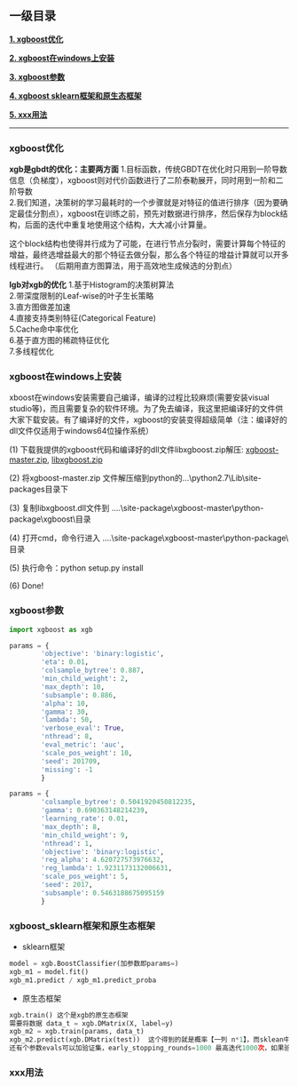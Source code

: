 ## 一级目录

[**1. xgboost优化**](#xgboost优化)

[**2. xgboost在windows上安装**](#xgboost在windows上安装)

[**3. xgboost参数**](#xgboost参数)

[**4. xgboost sklearn框架和原生态框架**](#xgboost_sklearn框架和原生态框架)

[**5. xxx用法**](#xxx用法)

---

### xgboost优化

**xgb是gbdt的优化：主要两方面**
1.目标函数，传统GBDT在优化时只用到一阶导数信息（负梯度），xgboost则对代价函数进行了二阶泰勒展开，同时用到一阶和二阶导数<br>
2.我们知道，决策树的学习最耗时的一个步骤就是对特征的值进行排序（因为要确定最佳分割点），xgboost在训练之前，预先对数据进行排序，然后保存为block结构，后面的迭代中重复地使用这个结构，大大减小计算量。<br>

这个block结构也使得并行成为了可能，在进行节点分裂时，需要计算每个特征的增益，最终选增益最大的那个特征去做分裂，那么各个特征的增益计算就可以开多线程进行。 （后期用直方图算法，用于高效地生成候选的分割点）

**lgb对xgb的优化**
1.基于Histogram的决策树算法<br>
2.带深度限制的Leaf-wise的叶子生长策略<br>
3.直方图做差加速<br>
4.直接支持类别特征(Categorical Feature)<br>
5.Cache命中率优化<br>
6.基于直方图的稀疏特征优化<br>
7.多线程优化<br>

### xgboost在windows上安装

xboost在windows安装需要自己编译，编译的过程比较麻烦(需要安装visual studio等)，而且需要复杂的软件环境。为了免去编译，我这里把编译好的文件供大家下载安装。有了编译好的文件，xgboost的安装变得超级简单（注：编译好的dll文件仅适用于windows64位操作系统）

(1) 下载我提供的xgboost代码和编译好的dll文件libxgboost.zip解压:
[xgboost-master.zip](xgboost-master.zip), [libxgboost.zip](libxgboost.zip)

(2) 将xgboost-master.zip 文件解压缩到python的…\python2.7\Lib\site-packages目录下

(3) 复制libxgboost.dll文件到 ....\site-package\xgboost-master\python-package\xgboost\目录

(4) 打开cmd，命令行进入 ....\site-package\xgboost-master\python-package\ 目录

(5) 执行命令：python setup.py install

(6) Done!

### xgboost参数
```python
import xgboost as xgb

params = {
        'objective': 'binary:logistic',
        'eta': 0.01,
        'colsample_bytree': 0.887,
        'min_child_weight': 2,
        'max_depth': 10,
        'subsample': 0.886,
        'alpha': 10,
        'gamma': 30,
        'lambda': 50,
        'verbose_eval': True,
        'nthread': 8,
        'eval_metric': 'auc',
        'scale_pos_weight': 10,
        'seed': 201709,
        'missing': -1
        }
```
```python
params = {
        'colsample_bytree': 0.5041920450812235,
        'gamma': 0.690363148214239,
        'learning_rate': 0.01,
        'max_depth': 8,
        'min_child_weight': 9,
        'nthread': 1,
        'objective': 'binary:logistic',
        'reg_alpha': 4.620727573976632,
        'reg_lambda': 1.9231173132006631,
        'scale_pos_weight': 5,
        'seed': 2017,
        'subsample': 0.5463188675095159
        }
```

### xgboost_sklearn框架和原生态框架

- sklearn框架
```python
model = xgb.BoostClassifier(加参数即params=)
xgb_m1 = model.fit()
xgb_m1.predict / xgb_m1.predict_proba
```
- 原生态框架
```python
xgb.train() 这个是xgb的原生态框架
需要将数据 data_t = xgb.DMatrix(X, label=y)
xgb_m2 = xgb.train(params, data_t)
xgb_m2.predict(xgb.DMatrix(test))  这个得到的就是概率【一列 n*1】，而sklean中predict得到的是0和1,predict_proba得到的是概率【两列 n*2，看后面一列>0.5预测为1】
还有个参数evals可以加验证集，early_stopping_rounds=1000 最高迭代1000次，如果验证集误差上升就停止
```

### xxx用法

